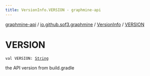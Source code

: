 ```yaml
---
title: VersionInfo.VERSION - graphmine-api
---
```


[graphmine-api](../../index.html) / [io.github.sof3.graphmine](../index.html) / [VersionInfo](index.html) / [VERSION](./-v-e-r-s-i-o-n.html)

# VERSION

`val VERSION: `[`String`](https://kotlinlang.org/api/latest/jvm/stdlib/kotlin/-string/index.html)

the API version from build.gradle

